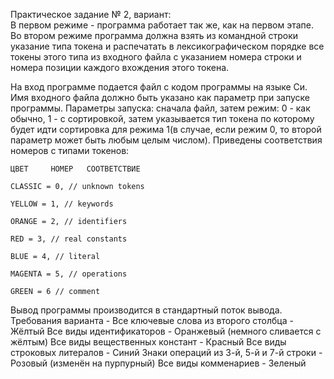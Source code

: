 Практическое задание № 2, вариант:  
В первом режиме - программа работает так же, как на первом этапе. Во втором режиме программа должна взять из командной строки указание типа токена и распечатать в лексикографическом порядке все токены этого типа из входного файла с указанием номера строки и номера позиции каждого вхождения этого токена.

На вход программе подается файл с кодом программы на языке Си. Имя входного файла должно быть указано как параметр при запуске программы.
Параметры запуска: сначала файл, затем режим: 0 - как обычно, 1 - с сортировкой, затем указывается тип токена по которому будет идти сортировка для режима 1(в случае, если режим 0, то второй параметр может быть любым целым числом). Приведены соответствия номеров с типами токенов:

    ЦВЕТ     НОМЕР   СООТВЕТСТВИЕ
    
    CLASSIC = 0, // unknown tokens
    
    YELLOW = 1, // keywords
    
    ORANGE = 2, // identifiers
    
    RED = 3, // real constants
    
    BLUE = 4, // literal
    
    MAGENTA = 5, // operations
    
    GREEN = 6 // comment

Вывод программы производится в стандартный поток вывода.
Требования варианта - 
Все ключевые слова из второго столбца - Жёлтый
Все виды идентификаторов - Оранжевый (немного сливается с жёлтым)
Все виды вещественных констант - Красный
Все виды строковых литералов - Синий
Знаки операций из 3-й, 5-й и 7-й строки - Розовый (изменён на пурпурный)
Все виды комменариев - Зеленый
